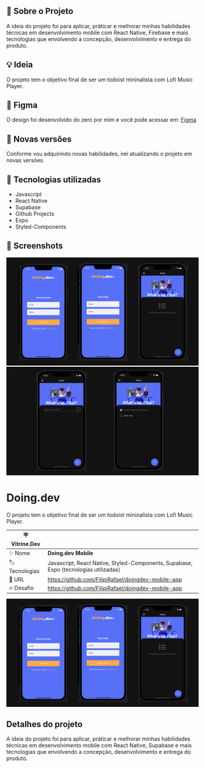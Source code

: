 ## 🚀 Sobre o Projeto
A ideia do projeto foi para aplicar, práticar e melhorar minhas habilidades técnicas em desenvolvimento mobile com React Native, Firebase e mais tecnologias que envolvendo a concepção, desenvolvimento e entrega do produto.

## 💡 Ideia
O projeto tem o objetivo final de ser um todoist mininalista com Lofi Music Player.

## 🚀 Figma
O design foi desenvolvido do zero por mim e você pode acessar em: [Figma](https://www.figma.com/file/tID5banMXZwmzG4rwFNW6Z/todo.dev?node-id=0%3A1)

## 🚀 Novas versões
Conforme vou adquirindo novas habilidades, irei atualizando o projeto em novas versões. 

## 🚀 Tecnologias utilizadas
- Javascript
- React Native
- Supabase
- Github Projects
- Expo
- Styled-Components

## 🚀 Screenshots
<img src="./src/assets/screenshot1.png" alt="project screenshot" />
<img src="./src/assets/screenshot2.png" alt="project screenshot" />

# Doing.dev

O projeto tem o objetivo final de ser um todoist mininalista com Lofi Music Player.

| :placard: Vitrine.Dev |     |
| -------------  | --- |
| :sparkles: Nome        | **Doing.dev Mobile**
| :label: Tecnologias | Javascript, React Native, Styled-Components, Supabase, Expo (tecnologias utilizadas)
| :rocket: URL         | https://github.com/FilipiRafael/doingdev-mobile-app
| :fire: Desafio     | https://github.com/FilipiRafael/doingdev-mobile-app

<!-- Inserir imagem com a #vitrinedev ao final do link -->
![](https://github.com/FilipiRafael/doingdev-mobile-app/blob/main/src/assets/screenshot1.png?raw=true#vitrinedev)

## Detalhes do projeto

A ideia do projeto foi para aplicar, práticar e melhorar minhas habilidades técnicas em desenvolvimento mobile com React Native, Supabase e mais tecnologias que envolvendo a concepção, desenvolvimento e entrega do produto.
